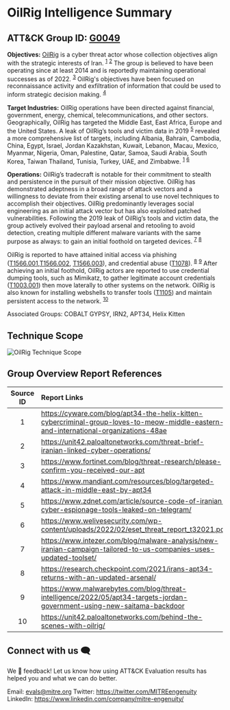 # OilRig Intelligence Summary
## ATT&CK Group ID: [G0049](https://attack.mitre.org/groups/G0049/)

**Objectives:** [OilRig](https://attack.mitre.org/groups/G0049/) is a cyber threat actor whose collection objectives align with the strategic interests of Iran. <sup>[1](https://cyware.com/blog/apt34-the-helix-kitten-cybercriminal-group-loves-to-meow-middle-eastern-and-international-organizations-48ae)</sup> <sup>[2](https://unit42.paloaltonetworks.com/threat-brief-iranian-linked-cyber-operations/)</sup> The group is believed to have been operating since at least 2014 and is reportedly maintaining operational successes as of 2022. <sup>[3](https://www.fortinet.com/blog/threat-research/please-confirm-you-received-our-apt)</sup>  OilRig's objectives have been focused on reconnaissance activity and exfiltration of information that could be used to inform strategic decision making. <sup>[4](https://www.mandiant.com/resources/blog/targeted-attack-in-middle-east-by-apt34)</sup>

**Target Industries:** OilRig operations have been directed against financial, government, energy, chemical, telecommunications, and other sectors. Geographically, OilRig has targeted the Middle East, East Africa, Europe and the United States. A leak of OilRig’s tools and victim data in 2019 <sup>[5](https://www.zdnet.com/article/source-code-of-iranian-cyber-espionage-tools-leaked-on-telegram/)</sup>  revealed a more comprehensive list of targets, including Albania, Bahrain, Cambodia, China, Egypt, Israel, Jordan Kazakhstan, Kuwait, Lebanon, Macau, Mexico, Myanmar, Nigeria, Oman, Palestine, Qatar, Samoa, Saudi Arabia, South Korea, Taiwan Thailand, Tunisia, Turkey, UAE, and Zimbabwe. <sup>[1](https://cyware.com/blog/apt34-the-helix-kitten-cybercriminal-group-loves-to-meow-middle-eastern-and-international-organizations-48ae)</sup> <sup>[6](https://www.welivesecurity.com/wp-content/uploads/2022/02/eset_threat_report_t32021.pdf)</sup>

**Operations:**  OilRig’s tradecraft is notable for their commitment to stealth and persistence in the pursuit of their mission objective. OilRig has demonstrated adeptness in a broad range of attack vectors and a willingness to deviate from their existing arsenal to use novel techniques to accomplish their objectives. OilRig predominantly leverages social engineering as an initial attack vector but has also exploited patched vulnerabilities. Following the 2019 leak of OilRig’s tools  and victim data, the group actively evolved their payload arsenal and retooling to avoid detection, creating multiple different malware variants with the same purpose as always: to gain an initial foothold on targeted devices. <sup>[7](https://www.intezer.com/blog/malware-analysis/new-iranian-campaign-tailored-to-us-companies-uses-updated-toolset/)</sup> <sup>[8](https://research.checkpoint.com/2021/irans-apt34-returns-with-an-updated-arsenal/)</sup>

OilRig is reported to have attained initial access via phishing ([T1566.001](https://attack.mitre.org/techniques/T1566/001/),[T1566.002](https://attack.mitre.org/techniques/T1566/002/), [T1566.003](https://attack.mitre.org/techniques/T1566/003/)), and credential abuse ([T1078](https://attack.mitre.org/techniques/T1078/)). <sup>[8](https://research.checkpoint.com/2021/irans-apt34-returns-with-an-updated-arsenal/)</sup> <sup>[9](https://www.malwarebytes.com/blog/threat-intelligence/2022/05/apt34-targets-jordan-government-using-new-saitama-backdoor)</sup> After achieving an initial foothold, OilRig actors are reported to use credential dumping tools, such as Mimikatz, to gather legitimate account credentials ([T1003.001](https://attack.mitre.org/techniques/T1003/001/)) then move laterally to other systems on the network. OilRig is also known for installing webshells to transfer tools ([T1105](https://attack.mitre.org/techniques/T1105/)) and maintain persistent access to the network. <sup>[10](https://unit42.paloaltonetworks.com/behind-the-scenes-with-oilrig/)</sup>

Associated Groups: COBALT GYPSY, IRN2, APT34, Helix Kitten

## Technique Scope
![OilRig Technique Scope](../Resources/images/OilRig_V11.svg)

## Group Overview Report References
| Source ID | Report Links                                                                                                                         |
| :-------: | :----------------------------------------------------------------------------------------------------------------------------------- |
|     1     | https://cyware.com/blog/apt34-the-helix-kitten-cybercriminal-group-loves-to-meow-middle-eastern-and-international-organizations-48ae |
|     2     | https://unit42.paloaltonetworks.com/threat-brief-iranian-linked-cyber-operations/                                                    |
|     3     | https://www.fortinet.com/blog/threat-research/please-confirm-you-received-our-apt                                                    |
|     4     | https://www.mandiant.com/resources/blog/targeted-attack-in-middle-east-by-apt34                                                      |
|     5     | https://www.zdnet.com/article/source-code-of-iranian-cyber-espionage-tools-leaked-on-telegram/                                       |
|     6     | https://www.welivesecurity.com/wp-content/uploads/2022/02/eset_threat_report_t32021.pdf                                              |
|     7     | https://www.intezer.com/blog/malware-analysis/new-iranian-campaign-tailored-to-us-companies-uses-updated-toolset/                    |
|     8     | https://research.checkpoint.com/2021/irans-apt34-returns-with-an-updated-arsenal/                                                    |
|     9     | https://www.malwarebytes.com/blog/threat-intelligence/2022/05/apt34-targets-jordan-government-using-new-saitama-backdoor             |
|    10     | https://unit42.paloaltonetworks.com/behind-the-scenes-with-oilrig/                                                                   |

## Connect with us 🗨️
We 💖 feedback! Let us know how using ATT&CK Evaluation results has helped you and what we can do better.

Email: evals@mitre.org
Twitter: https://twitter.com/MITREengenuity
LinkedIn: https://www.linkedin.com/company/mitre-engenuity/
